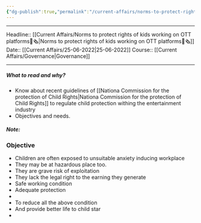 ```yaml
---
{"dg-publish":true,"permalink":"/current-affairs/norms-to-protect-rights-of-kids-working-on-ott-platforms/"}
---
```


----
Headline:: [[Current Affairs/Norms to protect rights of kids working on OTT platforms📰🗞️\|Norms to protect rights of kids working on OTT platforms📰🗞️]]
Date:: [[Current Affairs/25-06-2022\|25-06-2022]]
Course:: [[Current Affairs/Governance\|Governance]] 


----
##### What to read and why? 
- Know about recent guidelines of [[Nationa Commission for the protection of Child Rights\|Nationa Commission for the protection of Child Rights]] to regulate child protection withing the entertainment industry
- Objectives and needs. 

##### Note: 
### Objective 
- Children are often exposed to unsuitable anxiety inducing workplace 
- They may be at hazardous place too. 
- They are grave risk of exploitation 
- They lack the legal right to the earning they generate 
- Safe working condition 
- Adequate protection 
- 
- To reduce all the above condition 
- And provide better life to child star 
- 
